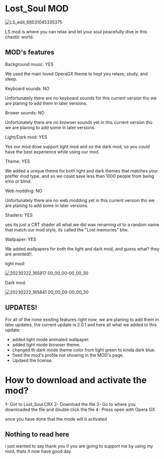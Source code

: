 # Lost_Soul MOD

![LS_edit_68531045335375](https://user-images.githubusercontent.com/125594340/220649743-0510ba5d-20f0-4d72-9de4-37136cde4194.jpg)


LS mod is where you can relax and let your soul peacefully dive in this chaotic world.
 
 ## MOD's features
 
 Background music: YES
 
 We used the main loved OperaGX theme to hepl you relaxe, study, and sleep.
 
 
 Keyboard sounds: NO
 
 Unfortunately there are no keyboard sounds for this current version tho we are planing to add them in later versions.
 
 
 Brower sounds: NO
 
 Unfortunately there are no browser sounds yet in this current version tho we are planing to add some in later versions.
 
 
 Light/Dark mod: YES
 
 Yes our mod dose support light mod and so the dark mod, so you could have the best experience while using our mod.
 
 
 Theme: YES
 
 We added a unique theme for both light and dark themes that matches your preffer mod type. and so we could save less than 1000 people from being emo or blind.
 
 
 Web modding: NO
 
  Unfortunately there are no web modding yet in this current version tho we are planing to add some in later versions.
  
  
  Shaders: YES
  
  yes its just a CRT shader all what we did was renaming ot to a random name that match our mod style, its called the "Lost memories" btw.
  
  
  Wallpaper: YES
  
  We added wallpapers for both the light and dark mod, and guess what? they are animted!!.
  
  
  light mod:
  
  ![20230222_165917 00_00_00-00_00_30](https://user-images.githubusercontent.com/125594340/220643393-a159a894-5e9e-4277-a2af-3a2166fd6b8a.gif)



  
  Dark mod:
  
![20230222_165841 00_00_00-00_00_30](https://user-images.githubusercontent.com/125594340/220643757-feba8139-f10c-4437-a95f-c5ae043a6053.gif)


## UPDATES!

For all of the none existing features right now; we are planing to add them in later updates.
the current update is 2.0.1 and here all what we added to this update:
- added light mode animated wallpaper.
- added light mode browser theme.
- changed th dark mode theme color from light green to kinda dark blue.
- fixed the mod's profile not showing in the MOD's page.
- Updaed the license.

# How to download and activate the mod?

1- Got to Lost_Soul.CRX
2- Download the file
3- Go to where you downloaded the file and double click the file
4- Press open with Opera GX

once you have done that the mode will b activated


## Nothing to read here

i just wanted to say thank you if you are going to support me by using my mod, thats it now have  good day.

  
  

